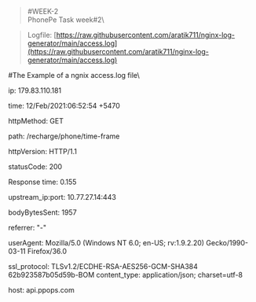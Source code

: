 >#WEEK-2\
>PhonePe Task week#2\

>Logfile:
>[https://raw.githubusercontent.com/aratik711/nginx-log-generator/main/access.log](https://raw.githubusercontent.com/aratik711/nginx-log-generator/main/access.log)

#The Example of a ngnix access.log file\

ip: 179.83.110.181

time: 12/Feb/2021:06:52:54 +5470

httpMethod: GET

path: /recharge/phone/time-frame

httpVersion: HTTP/1.1

statusCode: 200

Response time: 0.155

upstream\_ip:port: 10.77.27.14:443

bodyBytesSent: 1957

referrer: &quot;-&quot;

userAgent: Mozilla/5.0 (Windows NT 6.0; en-US; rv:1.9.2.20) Gecko/1990-03-11 Firefox/36.0

ssl\_protocol: TLSv1.2/ECDHE-RSA-AES256-GCM-SHA384 62b923587b05d59b-BOM content\_type: application/json; charset=utf-8

host: api.ppops.com
